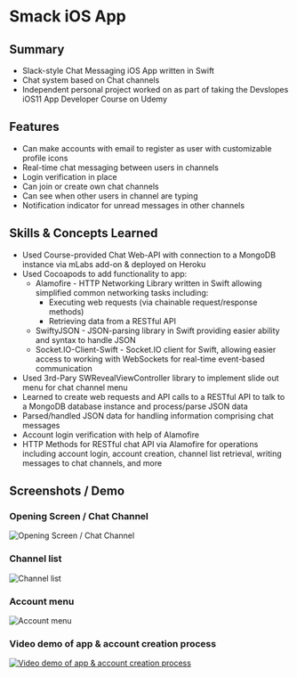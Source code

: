 # Smack iOS App

## Summary
- Slack-style Chat Messaging iOS App written in Swift
- Chat system based on Chat channels 
- Independent personal project worked on as part of taking the Devslopes iOS11 App Developer Course on Udemy

## Features
- Can make accounts with email to register as user with customizable profile icons
- Real-time chat messaging between users in channels
- Login verification in place
- Can join or create own chat channels
- Can see when other users in channel are typing
- Notification indicator for unread messages in other channels

## Skills & Concepts Learned
- Used Course-provided Chat Web-API with connection to a MongoDB instance via mLabs add-on & deployed on Heroku
- Used Cocoapods to add functionality to app:
    - Alamofire - HTTP Networking Library written in Swift allowing simplified common networking tasks including:
        - Executing web requests (via chainable request/response methods)
        - Retrieving data from a RESTful API
    - SwiftyJSON - JSON-parsing library in Swift providing easier ability and syntax to handle JSON
    - Socket.IO-Client-Swift - Socket.IO client for Swift, allowing easier access to working with WebSockets for real-time event-based communication
- Used 3rd-Pary SWRevealViewController library to implement slide out menu for chat channel menu
- Learned to create web requests and API calls to a RESTful API  to talk to a MongoDB database instance and process/parse JSON data
- Parsed/handled JSON data for handling information comprising chat messages
- Account login verification with help of Alamofire
- HTTP Methods for RESTful chat API via Alamofire for operations including account login, account creation, channel list retrieval, writing messages to chat channels, and more


## Screenshots / Demo
### Opening Screen / Chat Channel 
![Opening Screen / Chat Channel](https://i.imgur.com/QpExkbo.png)

### Channel list
![Channel list](https://i.imgur.com/iSY9DWv.png)

### Account menu
![Account menu](https://i.imgur.com/cdS5LcI.png)

### Video demo of app & account creation process
[![ Video demo of app & account creation process](https://i.imgur.com/ullEVPd.png)](https://streamable.com/z1eoe)
